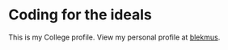 # Coding for the ideals

This is my College profile. View my personal profile at [blekmus](https://github.com/blekmus).
